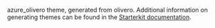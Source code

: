 azure_olivero theme, generated from olivero. Additional information on generating themes can be found in the [Starterkit documentation](https://www.drupal.org/docs/core-modules-and-themes/core-themes/starterkit-theme).
